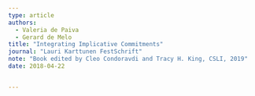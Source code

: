 ```yaml
---
type: article
authors:
  - Valeria de Paiva
  - Gerard de Melo
title: "Integrating Implicative Commitments"
journal: "Lauri Karttunen FestSchrift"
note: "Book edited by Cleo Condoravdi and Tracy H. King, CSLI, 2019"
date: 2018-04-22


---
```

